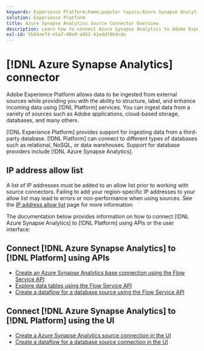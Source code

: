 ```yaml
---
keywords: Experience Platform;home;popular topics;Azure Synapse Analytics;azure synapse analytics;Synapse;synapse
solution: Experience Platform
title: Azure Synapse Analytics Source Connector Overview
description: Learn how to connect Azure Synapse Analytics to Adobe Experience Platform using APIs or the user interface.
exl-id: 5b94ae74-e5a7-40e9-a952-41eddf06dcde
---
```

# [!DNL Azure Synapse Analytics] connector

Adobe Experience Platform allows data to be ingested from external sources while providing you with the ability to structure, label, and enhance incoming data using [!DNL Platform] services. You can ingest data from a variety of sources such as Adobe applications, cloud-based storage, databases, and many others.

[!DNL Experience Platform] provides support for ingesting data from a third-party database. [!DNL Platform] can connect to different types of databases such as relational, NoSQL, or data warehouses. Support for database providers include [!DNL Azure Synapse Analytics].

## IP address allow list

A list of IP addresses must be added to an allow list prior to working with source connectors. Failing to add your region-specific IP addresses to your allow list may lead to errors or non-performance when using sources. See the [IP address allow list](../../ip-address-allow-list.md) page for more information.

The documentation below provides information on how to connect [!DNL Azure Synapse Analytics] to [!DNL Platform] using APIs or the user interface:

## Connect [!DNL Azure Synapse Analytics] to [!DNL Platform] using APIs

- [Create an Azure Synapse Analytics base connection using the Flow Service API](../../tutorials/api/create/databases/synapse-analytics.md)
- [Explore data tables using the Flow Service API](../../tutorials/api/explore/tabular.md)
- [Create a dataflow for a database source using the Flow Service API](../../tutorials/api/collect/database-nosql.md)

## Connect [!DNL Azure Synapse Analytics] to [!DNL Platform] using the UI

- [Create a Azure Synapse Analytics source connection in the UI](../../tutorials/ui/create/databases/synapse-analytics.md)
- [Create a dataflow for a database source connection in the UI](../../tutorials/ui/dataflow/databases.md)
